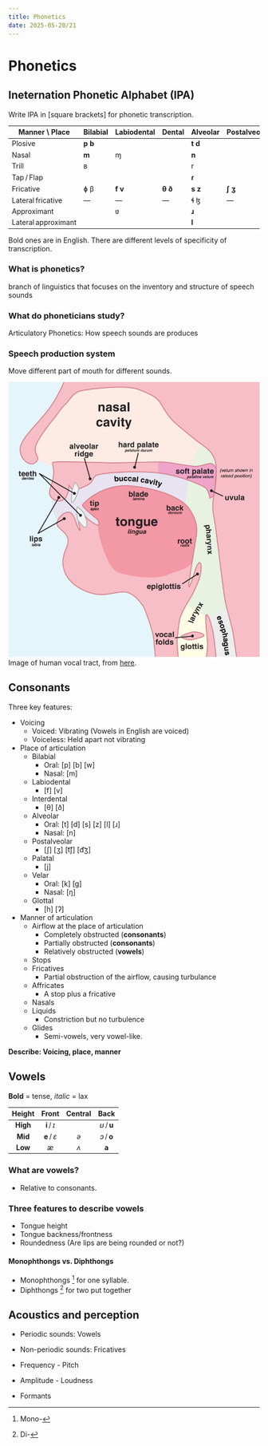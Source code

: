 ```yaml
---
title: Phonetics
date: 2025-05-20/21
---
```


# Phonetics

## Ineternation Phonetic Alphabet (IPA)
Write IPA in [square brackets] for phonetic transcription.

| Manner \ Place      | Bilabial    | Labiodental | Dental      | Alveolar     | Postalveolar | Retroflex | Palatal | Velar       | Uvular | Pharyngeal | Glottal |
| ------------------- | ----------- | ----------- | ----------- | ------------ | ------------ | --------- | ------- | ----------- | ------ | ---------- | ------- |
| Plosive             | **p** **b** |             |             | **t** **d**  |              | ʈ ɖ       | c ɟ     | **k** **g** | q ɢ    |            | **ʔ**   |
| Nasal               | **m**       | ɱ           |             | **n**        |              | ɳ         | ɲ       | **ŋ**       | ɴ      |            |         |
| Trill               | ʙ           |             |             | r            |              |           |         |             | ʀ      |            |         |
| Tap / Flap          |             |             |             | **ɾ**        |              | ɽ         |         |             |        |            |         |
| Fricative           | ɸ β         | **f** **v** | **θ** **ð** | **s** **z**  | **ʃ** **ʒ**  | ʂ ʐ       | ç ʝ     | x ɣ         | χ ʁ    | ħ ʕ        | **h** ɦ |
| Lateral fricative   | —           | —           | —           | ɬ ɮ          | —            | —         |         |             |        |            |         |
| Approximant         |             | ʋ           |             | **ɹ**        |              | ɻ         | **j**   | ɰ           |        |            |         |
| Lateral approximant |             |             |             | **l**        |              | ɭ         | ʎ       | ʟ           |        |            |         |

Bold ones are in English. There are different levels of specificity of transcription.

### What is phonetics?
branch of linguistics that focuses on the inventory and structure of speech sounds

### What do phoneticians study?
Articulatory Phonetics: How speech sounds are produces

### Speech production system
Move different part of mouth for different sounds.

![](notes/courses/LING-UA-1/images/02-1.png) Image of human vocal tract, from [ here](https://www.researchgate.net/figure/PA-articulation-points-left-Human-vocal-tract-right-IPA-vowels-consonants_fig2_357296500).

## Consonants
Three key features:
- Voicing
  - Voiced: Vibrating (Vowels in English are voiced)
  - Voiceless: Held apart not vibrating
- Place of articulation
  - Bilabial
    - Oral: [p] [b] [w]
    - Nasal: [m]
  - Labiodental
    - [f] [v]
  - Interdental
    - [θ] [ð]
  - Alveolar
    - Oral: [t] [d] [s] [z] [l] [ɹ]
    - Nasal: [n]
  - Postalveolar
    - [ʃ] [ʒ] [t͡ʃ] [d͡ʒ]
  - Palatal
    - [j]
  - Velar
    - Oral: [k] [g]
    - Nasal: [ŋ]
  - Glottal
      - [h] [ʔ]
- Manner of articulation
  - Airflow at the place of articulation
    - Completely obstructed (**consonants**)
    - Partially obstructed (**consonants**)
    - Relatively obstructed (**vowels**)
  - Stops
  - Fricatives
    - Partial obstruction of the airflow, causing turbulance
  - Affricates
    - A stop plus a fricative
  - Nasals
  - Liquids
    - Constriction but no turbulence
  - Glides
    - Semi-vowels, very vowel-like.

**Describe: Voicing, place, manner**

## Vowels

**Bold** = tense, *italic* = lax

|  Height  |    Front    | Central |    Back     |
| :------: | :---------: | :-----: | :---------: |
| **High** | **i** / *ɪ* |         | *ʊ* / **u** |
| **Mid**  | **e** / *ɛ* |   *ə*   | *ɔ* / **o** |
| **Low**  |     *æ*     |   *ʌ*   |    **a**    |

### What are vowels?

- Relative to consonants.

### Three features to describe vowels

- Tongue height
- Tongue backness/frontness
- Roundedness (Are lips are being rounded or not?)

#### Monophthongs vs. Diphthongs
- Monophthongs [^1] for one syllable.
- Diphthongs [^2] for two put together

## Acoustics and perception
- Periodic sounds: Vowels
- Non-periodic sounds: Fricatives

- Frequency - Pitch
- Amplitude - Loudness
- Formants

[^1]: Mono-
[^2]: Di-
